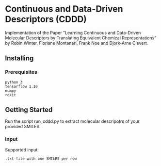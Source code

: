 # Continuous and Data-Driven Descriptors (CDDD)

Implementation of the Paper "Learning Continuous and Data-Driven Molecular
Descriptors by Translating Equivalent Chemical Representations" by Robin Winter, Floriane Montanari, Frank Noe and Djork-Arne Clevert.


## Installing

### Prerequisites
```
python 3
tensorflow 1.10
numpy
rdkit
```

## Getting Started

Run the script run_cddd.py to extract molecular descripotrs of your provided SMILES.

### Input

Supported input: 
```
.txt-file with one SMILES per row
```

